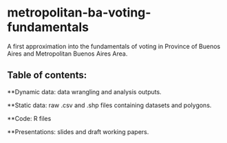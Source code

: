 # metropolitan-ba-voting-fundamentals
A first approximation into the fundamentals of voting in Province of Buenos Aires and Metropolitan Buenos Aires Area. 

## Table of contents:
**Dynamic data: data wrangling and analysis outputs.

**Static data: raw .csv and .shp files containing datasets and polygons.

**Code: R files

**Presentations: slides and draft working papers.

